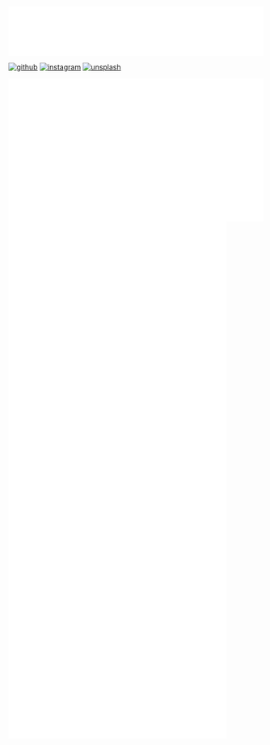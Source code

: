 <img align="center" src="/metrics.header.svg" alt="header">

[![github](https://img.shields.io/badge/github-24292F?style=for-the-badge&logo=github&logoColor=whit)](https://github.com/Kurzheck)
[![instagram](https://img.shields.io/badge/Instagram-E4405F?style=for-the-badge&logo=instagram&logoColor=white)](https://www.instagram.com/krzhck)
[![unsplash](https://img.shields.io/badge/Unsplash-000000?style=for-the-badge&logo=unsplash&logoColor=white)](https://unsplash.com/@kurzheck)

<img align="center" src="/metrics.base.svg" alt="base">
<img align="center" src="/metrics.plugin.svg" alt="plugin">
